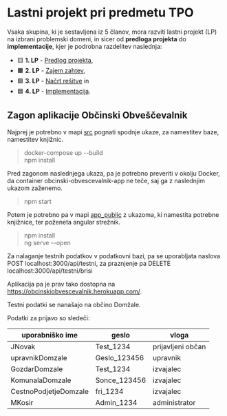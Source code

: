 # Lastni projekt pri predmetu TPO

Vsaka skupina, ki je sestavljena iz 5 članov, mora razviti lastni projekt (LP) na izbrani problemski domeni, in sicer od **predloga projekta** do **implementacije**, kjer je podrobna razdelitev naslednja:

* :yellow_square: **1. LP** - [Predlog projekta](docs/predlog-projekta),
* :orange_square: **2. LP** - [Zajem zahtev](docs/zajem-zahtev),
* :green_square: **3. LP** - [Načrt rešitve](docs/nacrt) in
* :blue_square: **4. LP** - [Implementacija](src).

## Zagon aplikacije Občinski Obveščevalnik

Najprej je potrebno v mapi [src](src/obcinskiObvescevalnik) pognati spodnje ukaze, za namestitev baze, namestitev knjižnic.

> docker-compose up --build \
> npm install

Pred zagonom naslednjega ukaza, pa je potrebno preveriti v okolju Docker, da  container obcinski-obvescevalnik-app ne teče, saj ga z naslednjim ukazom zaženemo.

> npm start

Potem je potrebno pa v mapi [app_public](src/obcinskiObvescevalnik/app_public/) z ukazoma, ki namestita potrebne knjižnice, ter poženeta angular strežnik.

> npm install \
> ng serve --open

Za nalaganje testnih podatkov v podatkovni bazi, pa se uporabljata naslova POST localhost:3000/api/testni, za praznjenje pa DELETE localhost:3000/api/testni/brisi

Aplikacija pa je prav tako dostopna 
na https://obcinskiobvescevalnik.herokuapp.com/.

Testni podatki se nanašajo na občino Domžale.

Podatki za prijavo so sledeči:

uporabniško ime | geslo | vloga
---|---|---
JNovak | Test_1234 | prijavljeni občan
upravnikDomzale | Geslo_123456 | upravnik
GozdarDomzale | Test_1234 |  izvajalec
KomunalaDomzale | Sonce_123456 | izvajalec
CestnoPodjetjeDomzale | fri_1234 | izvajalec
MKosir | Admin_1234 | administrator
